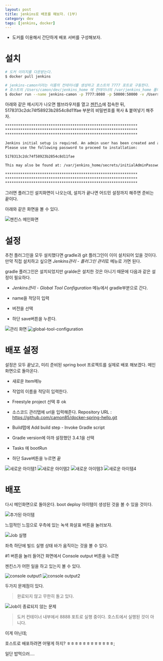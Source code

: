 ```yaml
---
layout: post
title: jenkins로 배포를 해보자. (1부)
category: dev
tags: [jenkins, docker]
---
```


* 도커를 이용해서 간단하게 배포 서버를 구성해보자.

# 설치

```sh
# 도커 이미지를 다운받는다.
$ docker pull jenkins

# jenkins-camon이라는 이름의 컨테이너를 생성하고 호스트의 7777 포트로 구동한다.
# 호스트의 /Users/camon/dev/jenkins_home 에 컨테이너의 /var/jenkins_home 폴더를 마운트 시킨다.
$ docker run --name jenkins-camon -p 7777:8080 -p 50000:50000 -v /Users/camon/dev/jenkins_home:/var/jenkins_home jenkins
```


아래와 같은 메시지가 나오면 웹브라우저를 열고 [젠킨스](http://localhost:7777)에 접속한 뒤,
5178313c2dc74f58923b2854c8d11fae 부분의 비밀번호를 복사 & 붙여넣기 해주자.
```sh
*************************************************************
*************************************************************
*************************************************************

Jenkins initial setup is required. An admin user has been created and a password generated.
Please use the following password to proceed to installation:

5178313c2dc74f58923b2854c8d11fae

This may also be found at: /var/jenkins_home/secrets/initialAdminPassword

*************************************************************
*************************************************************
*************************************************************
```

그러면 플러그인 설치화면이 나오는데, 설치가 끝나면 어드민 설정까지 해주면 준비는 끝이다.

아래와 같은 화면을 볼 수 있다.

![젠킨스 메인화면](/public/img/jenkins/main.png)

# 설정
추천 플러그인을 모두 설치했다면 gradle과 git 플러그인이 이미 설치되어 있을 것이다.
만약 직접 설치하고 싶으면 *Jenkins관리* - *플러그인 관리*로 메뉴로 가면 된다.

gradle 플러그인은 설치되었지만 gralde은 설치한 것은 아니기 때문에 다음과 같은 설정이 필요하다.

- *Jenkins관리* - *Global Tool Configuration* 메뉴에서 gradle부분으로 간다.

- name을 적당히 입력 

- 버전을 선택

- 하단 save버튼을 누른다.


![관리 화면](/public/img/jenkins/manage.png)
![global-tool-configuration](/public/img/jenkins/global-tool-configuration.png)


# 배포 설정
설정은 모두 끝났고, 미리 준비된 spring boot 프로젝트를 실제로 배포 해보겠다.
메인화면으로 돌아온다.
- 새로운 Item메뉴

- 작업의 이름을 적당히 입력한다.

- Freestyle project 선택 후 ok

- 소스코드 관리탭에 url을 입력해준다. Repository URL : https://github.com/camon85/docker-spring-hello.git

- Build탭에 Add build step - Invoke Gradle script

- Gradle version에 아까 설정했던 3.4.1을 선택

- Tasks 에 bootRun

- 하단 Save버튼을 누르면 끝

![새로운 아이템1](/public/img/jenkins/new-item1.png)
![새로운 아이템2](/public/img/jenkins/new-item2.png)
![새로운 아이템3](/public/img/jenkins/new-item3.png)
![새로운 아이템4](/public/img/jenkins/new-item4.png)

# 배포
다시 메인화면으로 돌아온다.
boot deploy 아이템이 생성된 것을 볼 수 있을 것이다.

![추가된 아이템](/public/img/jenkins/main-new-item.png)

느낌적인 느낌으로 우측에 있는 녹색 화살표 버튼을 눌러보자.

![Job 실행](/public/img/jenkins/run-job.png)

좌측 하단에 빌드 실행 상태 바가 움직이는 것을 볼 수 있다.

#1 버튼을 눌러 들어간 화면에서 Console output 버튼을 누르면

젠킨스가 어떤 일을 하고 있는지 볼 수 있다.


![console output1](/public/img/jenkins/console-output1.png)
![console output2](/public/img/jenkins/console-output2.png)



두가지 문제점이 있다.

> 완료되지 않고 무한히 돌고 있다.

![Job이 종료되지 않는 문제](/public/img/jenkins/finish-problem.png)


> 도커 컨테이너 내부에서 8888 포트로 실행 중이다. 호스트에서 실행된 것이 아니다.

이게 아닌데;

호스트로 배포하려면 어떻게 하지? ㅎㅎㅎㅎㅎㅎㅎㅎㅎㅎㅎㅎ;


일단 밥먹으러....